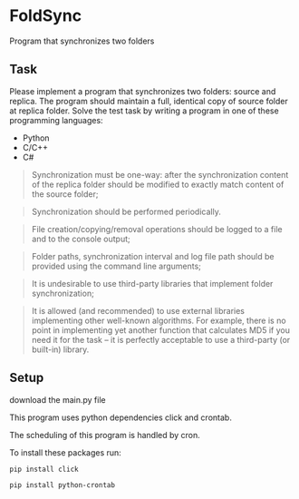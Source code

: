 # FoldSync
Program that synchronizes two folders

## Task

Please implement a program that synchronizes two folders: source and replica. The program should maintain a full, identical copy of source folder at replica folder. Solve the test task by writing a program in one of these programming languages:

- Python
- C/C++
- C#

>Synchronization must be one-way: after the synchronization content of the
replica folder should be modified to exactly match content of the source
folder;

>Synchronization should be performed periodically.

>File creation/copying/removal operations should be logged to a file and to the console output;

>Folder paths, synchronization interval and log file path should be provided using the command line arguments;

>It is undesirable to use third-party libraries that implement folder synchronization;

>It is allowed (and recommended) to use external libraries implementing other well-known algorithms. For example, there is no point in implementing yet another function that calculates MD5 if you need it for the task – it is perfectly acceptable to use a  third-party (or built-in) library.


## Setup

download the main.py file

This program uses python dependencies click and crontab.

The scheduling of this program is handled by cron.

To install these packages run:

`pip install click`

`pip install python-crontab`
